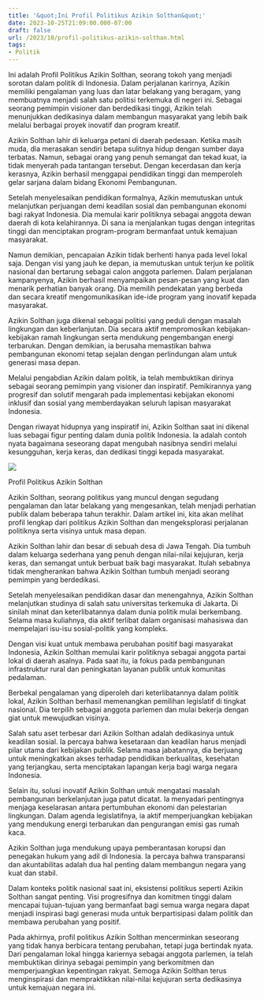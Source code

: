 ```yaml
---
title: '&quot;Ini Profil Politikus Azikin Solthan&quot;'
date: 2023-10-25T21:09:00.000-07:00
draft: false
url: /2023/10/profil-politikus-azikin-solthan.html
tags: 
- Politik
---
```


  

Ini adalah Profil Politikus Azikin Solthan, seorang tokoh yang menjadi sorotan dalam politik di Indonesia. Dalam perjalanan karirnya, Azikin memiliki pengalaman yang luas dan latar belakang yang beragam, yang membuatnya menjadi salah satu politisi terkemuka di negeri ini. Sebagai seorang pemimpin visioner dan berdedikasi tinggi, Azikin telah menunjukkan dedikasinya dalam membangun masyarakat yang lebih baik melalui berbagai proyek inovatif dan program kreatif.

  

Azikin Solthan lahir di keluarga petani di daerah pedesaan. Ketika masih muda, dia merasakan sendiri betapa sulitnya hidup dengan sumber daya terbatas. Namun, sebagai orang yang penuh semangat dan tekad kuat, ia tidak menyerah pada tantangan tersebut. Dengan kecerdasan dan kerja kerasnya, Azikin berhasil menggapai pendidikan tinggi dan memperoleh gelar sarjana dalam bidang Ekonomi Pembangunan.

  

Setelah menyelesaikan pendidikan formalnya, Azikin memutuskan untuk melanjutkan perjuangan demi keadilan sosial dan pembangunan ekonomi bagi rakyat Indonesia. Dia memulai karir politiknya sebagai anggota dewan daerah di kota kelahirannya. Di sana ia menjalankan tugas dengan integritas tinggi dan menciptakan program-program bermanfaat untuk kemajuan masyarakat.

  

Namun demikian, pencapaian Azikin tidak berhenti hanya pada level lokal saja. Dengan visi yang jauh ke depan, ia memutuskan untuk terjun ke politik nasional dan bertarung sebagai calon anggota parlemen. Dalam perjalanan kampanyenya, Azikin berhasil menyampaikan pesan-pesan yang kuat dan menarik perhatian banyak orang. Dia memilih pendekatan yang berbeda dan secara kreatif mengomunikasikan ide-ide program yang inovatif kepada masyarakat.

  

Azikin Solthan juga dikenal sebagai politisi yang peduli dengan masalah lingkungan dan keberlanjutan. Dia secara aktif mempromosikan kebijakan-kebijakan ramah lingkungan serta mendukung pengembangan energi terbarukan. Dengan demikian, ia berusaha memastikan bahwa pembangunan ekonomi tetap sejalan dengan perlindungan alam untuk generasi masa depan.

  

Melalui pengabdian Azikin dalam politik, ia telah membuktikan dirinya sebagai seorang pemimpin yang visioner dan inspiratif. Pemikirannya yang progresif dan solutif mengarah pada implementasi kebijakan ekonomi inklusif dan sosial yang memberdayakan seluruh lapisan masyarakat Indonesia.

  

Dengan riwayat hidupnya yang inspiratif ini, Azikin Solthan saat ini dikenal luas sebagai figur penting dalam dunia politik Indonesia. Ia adalah contoh nyata bagaimana seseorang dapat mengubah nasibnya sendiri melalui kesungguhan, kerja keras, dan dedikasi tinggi kepada masyarakat.

  

![](https://kastara.id/wp-content/uploads/2019/07/Azikin-Solthan1.jpg)

  

Profil Politikus Azikin Solthan

  

Azikin Solthan, seorang politikus yang muncul dengan segudang pengalaman dan latar belakang yang mengesankan, telah menjadi perhatian publik dalam beberapa tahun terakhir. Dalam artikel ini, kita akan melihat profil lengkap dari politikus Azikin Solthan dan mengeksplorasi perjalanan politiknya serta visinya untuk masa depan.

  

Azikin Solthan lahir dan besar di sebuah desa di Jawa Tengah. Dia tumbuh dalam keluarga sederhana yang penuh dengan nilai-nilai kejujuran, kerja keras, dan semangat untuk berbuat baik bagi masyarakat. Itulah sebabnya tidak mengherankan bahwa Azikin Solthan tumbuh menjadi seorang pemimpin yang berdedikasi.

  

Setelah menyelesaikan pendidikan dasar dan menengahnya, Azikin Solthan melanjutkan studinya di salah satu universitas terkemuka di Jakarta. Di sinilah minat dan keterlibatannya dalam dunia politik mulai berkembang. Selama masa kuliahnya, dia aktif terlibat dalam organisasi mahasiswa dan mempelajari isu-isu sosial-politik yang kompleks.

  

Dengan visi kuat untuk membawa perubahan positif bagi masyarakat Indonesia, Azikin Solthan memulai karir politiknya sebagai anggota partai lokal di daerah asalnya. Pada saat itu, ia fokus pada pembangunan infrastruktur rural dan peningkatan layanan publik untuk komunitas pedalaman.

  

Berbekal pengalaman yang diperoleh dari keterlibatannya dalam politik lokal, Azikin Solthan berhasil memenangkan pemilihan legislatif di tingkat nasional. Dia terpilih sebagai anggota parlemen dan mulai bekerja dengan giat untuk mewujudkan visinya.

  

Salah satu aset terbesar dari Azikin Solthan adalah dedikasinya untuk keadilan sosial. Ia percaya bahwa kesetaraan dan keadilan harus menjadi pilar utama dari kebijakan publik. Selama masa jabatannya, dia berjuang untuk meningkatkan akses terhadap pendidikan berkualitas, kesehatan yang terjangkau, serta menciptakan lapangan kerja bagi warga negara Indonesia.

  

Selain itu, solusi inovatif Azikin Solthan untuk mengatasi masalah pembangunan berkelanjutan juga patut dicatat. Ia menyadari pentingnya menjaga keselarasan antara pertumbuhan ekonomi dan pelestarian lingkungan. Dalam agenda legislatifnya, ia aktif memperjuangkan kebijakan yang mendukung energi terbarukan dan pengurangan emisi gas rumah kaca.

  

Azikin Solthan juga mendukung upaya pemberantasan korupsi dan penegakan hukum yang adil di Indonesia. Ia percaya bahwa transparansi dan akuntabilitas adalah dua hal penting dalam membangun negara yang kuat dan stabil.

  

Dalam konteks politik nasional saat ini, eksistensi politikus seperti Azikin Solthan sangat penting. Visi progresifnya dan komitmen tinggi dalam mencapai tujuan-tujuan yang bermanfaat bagi semua warga negara dapat menjadi inspirasi bagi generasi muda untuk berpartisipasi dalam politik dan membawa perubahan yang positif.

  

Pada akhirnya, profil politikus Azikin Solthan mencerminkan seseorang yang tidak hanya berbicara tentang perubahan, tetapi juga bertindak nyata. Dari pengalaman lokal hingga kariernya sebagai anggota parlemen, ia telah membuktikan dirinya sebagai pemimpin yang berkomitmen dan memperjuangkan kepentingan rakyat. Semoga Azikin Solthan terus menginspirasi dan mempraktikkan nilai-nilai kejujuran serta dedikasinya untuk kemajuan negara ini.